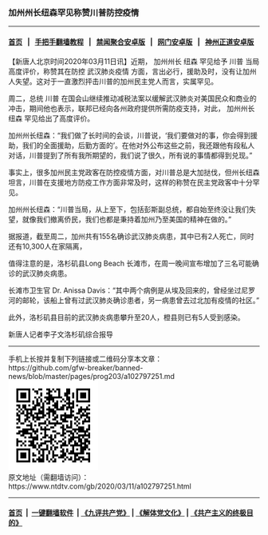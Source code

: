 ### 加州州长纽森罕见称赞川普防控疫情
------------------------

#### [首页](https://github.com/gfw-breaker/banned-news/blob/master/README.md) &nbsp;&nbsp;|&nbsp;&nbsp; [手把手翻墙教程](https://github.com/gfw-breaker/guides/wiki) &nbsp;&nbsp;|&nbsp;&nbsp; [禁闻聚合安卓版](https://github.com/gfw-breaker/bn-android) &nbsp;&nbsp;|&nbsp;&nbsp; [网门安卓版](https://github.com/oGate2/oGate) &nbsp;&nbsp;|&nbsp;&nbsp; [神州正道安卓版](https://github.com/SzzdOgate/update) 



<div><div class="post_content" itemprop="articleBody">
 <p>
  【新唐人北京时间2020年03月11日讯】近期，
  <ok href="https://www.ntdtv.com/gb/加州州长.htm">
   加州州长
  </ok>
  <ok href="https://www.ntdtv.com/gb/纽森.htm">
   纽森
  </ok>
  罕见给予
  <ok href="https://www.ntdtv.com/gb/川普.htm">
   川普
  </ok>
  当局高度评价，称赞其在防控
  <ok href="https://www.ntdtv.com/gb/442749.htm">
   武汉肺炎疫情
  </ok>
  方面，言出必行，援助及时，没有让加州人失望。这对于一直激烈抨击川普的加州民主党人而言，实属罕见。
 </p>
 <p>
  周二，总统
  <ok href="https://www.ntdtv.com/gb/川普.htm">
   川普
  </ok>
  在国会山继续推动减税法案以缓解武汉肺炎对美国民众和商业的冲击，期间他也表示，联邦已经向各州政府提供所需防疫支持，对此，
  <ok href="https://www.ntdtv.com/gb/加州州长.htm">
   加州州长
  </ok>
  <ok href="https://www.ntdtv.com/gb/纽森.htm">
   纽森
  </ok>
  罕见给出了高度评价。
 </p>
 <p>
  加州州长纽森：“我们做了长时间的会谈，川普说，‘我们要做对的事，你会得到援助，我们的全面援助，后勤方面的’。在他对外公布这些之前，我还跟他有段私人对话，川普提到了所有我所期望的，我们说了很久，所有说的事情都得到兑现。”
 </p>
 <p>
  事实上，很多加州民主党政客在防控疫情方面，对川普总是大加挞伐，但州长纽森坦言，川普在支援地方防疫工作方面非常及时，这样的称赞在民主党政客中十分罕见。
 </p>
 <p>
  加州州长纽森：“川普当局，从上至下，包括彭斯副总统，都自始至终没让我们失望，就像我们撤离侨民，我们也都是秉持着加州乃至美国的精神在做的。”
 </p>
 <p>
  据报道，截至周二，加州共有155名确诊武汉肺炎病患，其中已有2人死亡，同时还有10,300人在家隔离，
 </p>
 <p>
  值得注意的是，洛杉矶县Long Beach 长滩市，在周一晚间宣布增加了三名可能确诊的武汉肺炎病患。
 </p>
 <p>
  长滩市卫生官 Dr. Anissa Davis：“其中两个病例是从埃及回来的，曾经坐过尼罗河的邮轮，该船上曾有过武汉肺炎确诊患者，另一病患曾去过北加有疫情的社区。”
 </p>
 <p>
  此外，洛杉矶县目前的武汉肺炎病患攀升至20人，橙县则已有5人受到感染。
 </p>
 <p>
  新唐人记者李子文洛杉矶综合报导
 </p>
 <div class="single_ad">
 </div>
</div>
</div>
<hr/>
手机上长按并复制下列链接或二维码分享本文章：<br/>
https://github.com/gfw-breaker/banned-news/blob/master/pages/prog203/a102797251.md <br/>
<a href='https://github.com/gfw-breaker/banned-news/blob/master/pages/prog203/a102797251.md'><img src='https://github.com/gfw-breaker/banned-news/blob/master/pages/prog203/a102797251.md.png'/></a> <br/>
原文地址（需翻墙访问）：https://www.ntdtv.com/gb/2020/03/11/a102797251.html


------------------------
#### [首页](https://github.com/gfw-breaker/banned-news/blob/master/README.md) &nbsp;|&nbsp; [一键翻墙软件](https://github.com/gfw-breaker/nogfw/blob/master/README.md) &nbsp;| [《九评共产党》](https://github.com/gfw-breaker/9ping.md/blob/master/README.md#九评之一评共产党是什么) | [《解体党文化》](https://github.com/gfw-breaker/jtdwh.md/blob/master/README.md) | [《共产主义的终极目的》](https://github.com/gfw-breaker/gczydzjmd.md/blob/master/README.md)


<img src='http://gfw-breaker.win/banned-news/pages/prog203/a102797251.md' width='0px' height='0px'/>